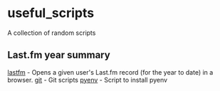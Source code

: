 # useful_scripts

A collection of random scripts

## Last.fm year summary

[lastfm](lastfm/lastfm.sh) - Opens a given user's Last.fm record (for the year to date) in a browser.
[git](git/repo_init.sh) - Git scripts
[pyenv](pyenv/pyenv_intsall.sh) - Script to install pyenv
